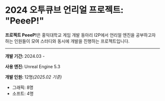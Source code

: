 <h1>2024 오투큐브 언리얼 프로젝트: <b>"PeeeP!"</b></h1>
<div>
  <b>프로젝트 PeeeP!</b>은 홍익대학교 게임 개발 동아리 I2P에서 언리얼 엔진을 공부하고자 하는 인원들이 모여 스터디와 동시에 개발을 진행하는 프로젝트입니다.
</div>
<hr/>
<div>
  <p><b>개발 기간: </b>2024.03 - </p>
  <p><b>사용 엔진: </b>Unreal Engine 5.3</p>
  <p><b>개발 인원: </b>12명<i>(2025.02 기준)</i></p>
  <ul>
    <li>그래픽: 8명</li>
    <li>소프트: 4명</li>
  </ul>
</div>

